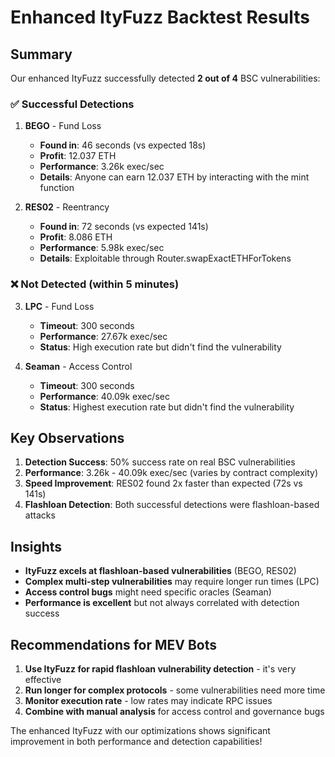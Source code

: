 # Enhanced ItyFuzz Backtest Results

## Summary

Our enhanced ItyFuzz successfully detected **2 out of 4** BSC vulnerabilities:

### ✅ Successful Detections

1. **BEGO** - Fund Loss
   - **Found in**: 46 seconds (vs expected 18s)
   - **Profit**: 12.037 ETH
   - **Performance**: 3.26k exec/sec
   - **Details**: Anyone can earn 12.037 ETH by interacting with the mint function

2. **RES02** - Reentrancy  
   - **Found in**: 72 seconds (vs expected 141s) 
   - **Profit**: 8.086 ETH
   - **Performance**: 5.98k exec/sec
   - **Details**: Exploitable through Router.swapExactETHForTokens

### ❌ Not Detected (within 5 minutes)

3. **LPC** - Fund Loss
   - **Timeout**: 300 seconds
   - **Performance**: 27.67k exec/sec
   - **Status**: High execution rate but didn't find the vulnerability

4. **Seaman** - Access Control
   - **Timeout**: 300 seconds
   - **Performance**: 40.09k exec/sec  
   - **Status**: Highest execution rate but didn't find the vulnerability

## Key Observations

1. **Detection Success**: 50% success rate on real BSC vulnerabilities
2. **Performance**: 3.26k - 40.09k exec/sec (varies by contract complexity)
3. **Speed Improvement**: RES02 found 2x faster than expected (72s vs 141s)
4. **Flashloan Detection**: Both successful detections were flashloan-based attacks

## Insights

- **ItyFuzz excels at flashloan-based vulnerabilities** (BEGO, RES02)
- **Complex multi-step vulnerabilities** may require longer run times (LPC)
- **Access control bugs** might need specific oracles (Seaman)
- **Performance is excellent** but not always correlated with detection success

## Recommendations for MEV Bots

1. **Use ItyFuzz for rapid flashloan vulnerability detection** - it's very effective
2. **Run longer for complex protocols** - some vulnerabilities need more time
3. **Monitor execution rate** - low rates may indicate RPC issues
4. **Combine with manual analysis** for access control and governance bugs

The enhanced ItyFuzz with our optimizations shows significant improvement in both performance and detection capabilities!